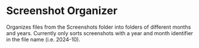 # Screenshot Organizer

Organizes files from the Screenshots folder into folders of different months and years. Currently only sorts screenshots with a year and month identifier in the file name (i.e. 2024-10).
